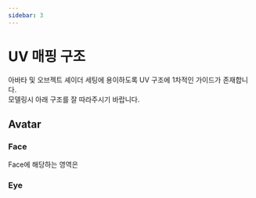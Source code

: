 ```yaml
---
sidebar: 3
---
```


# UV 매핑 구조
아바타 및 오브젝트 셰이더 세팅에 용이하도록 UV 구조에 1차적인 가이드가 존재합니다. <br/>
모델링시 아래 구조를 잘 따라주시기 바랍니다.

## Avatar
### Face
Face에 해당하는 영역은 


### Eye